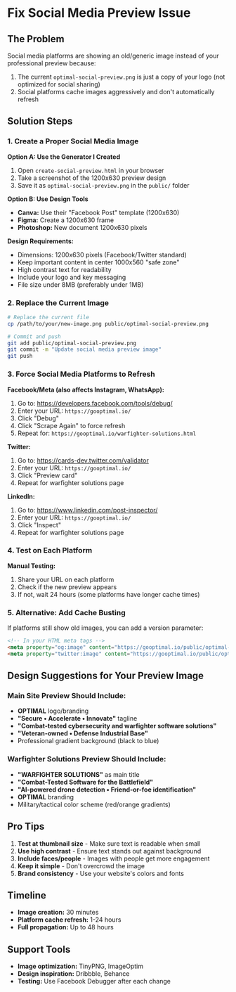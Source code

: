 # Fix Social Media Preview Issue

## The Problem
Social media platforms are showing an old/generic image instead of your professional preview because:
1. The current `optimal-social-preview.png` is just a copy of your logo (not optimized for social sharing)
2. Social platforms cache images aggressively and don't automatically refresh

## Solution Steps

### 1. Create a Proper Social Media Image

**Option A: Use the Generator I Created**
1. Open `create-social-preview.html` in your browser
2. Take a screenshot of the 1200x630 preview design
3. Save it as `optimal-social-preview.png` in the `public/` folder

**Option B: Use Design Tools**
- **Canva:** Use their "Facebook Post" template (1200x630)
- **Figma:** Create a 1200x630 frame
- **Photoshop:** New document 1200x630 pixels

**Design Requirements:**
- Dimensions: 1200x630 pixels (Facebook/Twitter standard)
- Keep important content in center 1000x560 "safe zone"
- High contrast text for readability
- Include your logo and key messaging
- File size under 8MB (preferably under 1MB)

### 2. Replace the Current Image
```bash
# Replace the current file
cp /path/to/your/new-image.png public/optimal-social-preview.png

# Commit and push
git add public/optimal-social-preview.png
git commit -m "Update social media preview image"
git push
```

### 3. Force Social Media Platforms to Refresh

**Facebook/Meta (also affects Instagram, WhatsApp):**
1. Go to: https://developers.facebook.com/tools/debug/
2. Enter your URL: `https://gooptimal.io/`
3. Click "Debug"
4. Click "Scrape Again" to force refresh
5. Repeat for: `https://gooptimal.io/warfighter-solutions.html`

**Twitter:**
1. Go to: https://cards-dev.twitter.com/validator
2. Enter your URL: `https://gooptimal.io/`
3. Click "Preview card"
4. Repeat for warfighter solutions page

**LinkedIn:**
1. Go to: https://www.linkedin.com/post-inspector/
2. Enter your URL: `https://gooptimal.io/`
3. Click "Inspect"
4. Repeat for warfighter solutions page

### 4. Test on Each Platform

**Manual Testing:**
1. Share your URL on each platform
2. Check if the new preview appears
3. If not, wait 24 hours (some platforms have longer cache times)

### 5. Alternative: Add Cache Busting

If platforms still show old images, you can add a version parameter:
```html
<!-- In your HTML meta tags -->
<meta property="og:image" content="https://gooptimal.io/public/optimal-social-preview.png?v=2">
<meta property="twitter:image" content="https://gooptimal.io/public/optimal-social-preview.png?v=2">
```

## Design Suggestions for Your Preview Image

### Main Site Preview Should Include:
- **OPTIMAL** logo/branding
- **"Secure • Accelerate • Innovate"** tagline
- **"Combat-tested cybersecurity and warfighter software solutions"**
- **"Veteran-owned • Defense Industrial Base"**
- Professional gradient background (black to blue)

### Warfighter Solutions Preview Should Include:
- **"WARFIGHTER SOLUTIONS"** as main title
- **"Combat-Tested Software for the Battlefield"**
- **"AI-powered drone detection • Friend-or-foe identification"**
- **OPTIMAL** branding
- Military/tactical color scheme (red/orange gradients)

## Pro Tips

1. **Test at thumbnail size** - Make sure text is readable when small
2. **Use high contrast** - Ensure text stands out against background
3. **Include faces/people** - Images with people get more engagement
4. **Keep it simple** - Don't overcrowd the image
5. **Brand consistency** - Use your website's colors and fonts

## Timeline
- **Image creation:** 30 minutes
- **Platform cache refresh:** 1-24 hours
- **Full propagation:** Up to 48 hours

## Support Tools
- **Image optimization:** TinyPNG, ImageOptim
- **Design inspiration:** Dribbble, Behance
- **Testing:** Use Facebook Debugger after each change 